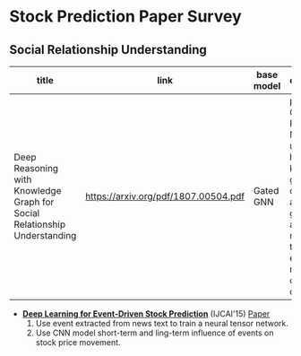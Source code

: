 # Stock Prediction Paper Survey

## Social Relationship Understanding

| title | link | base model | contribution | code |
| --- | --- | --- | --- | --- |
| Deep Reasoning with Knowledge Graph for Social Relationship Understanding | https://arxiv.org/pdf/1807.00504.pdf | Gated GNN | propose an Graph Reasoning Model that unifies high-level knowledge graph with deep nn <br> a novel graph attention mechanism that explicitly reasons key contextual cues | https://github.com/HCPLab-SYSU/SR |

- **[Deep Learning for Event-Driven Stock Prediction]()** (IJCAI'15) [Paper](https://www.ijcai.org/Proceedings/15/Papers/329.pdf)
	1. Use event extracted from news text to train a neural tensor network.
	2. Use CNN model short-term and ling-term influence of events on stock price movement.
